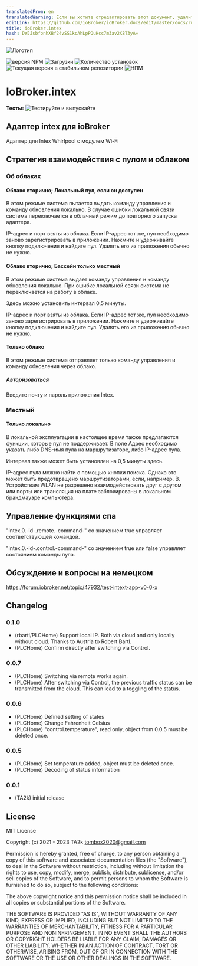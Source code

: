 ```yaml
---
translatedFrom: en
translatedWarning: Если вы хотите отредактировать этот документ, удалите поле «translationFrom», в противном случае этот документ будет снова автоматически переведен
editLink: https://github.com/ioBroker/ioBroker.docs/edit/master/docs/ru/adapterref/iobroker.intex/README.md
title: ioBroker.intex
hash: DWJJsbfonhXBf24vSS1kcAhLpPQuHcc7m3av2X8T3yA=
---
```

![Логотип](../../../en/adapterref/iobroker.intex/admin/intex.png)

![версия NPM](https://img.shields.io/npm/v/iobroker.intex.svg)
![Загрузки](https://img.shields.io/npm/dm/iobroker.intex.svg)
![Количество установок](https://iobroker.live/badges/intex-installed.svg)
![Текущая версия в стабильном репозитории](https://iobroker.live/badges/intex-stable.svg)
![НПМ](https://nodei.co/npm/iobroker.intex.png?downloads=true)

# IoBroker.intex
**Тесты:** ![Тестируйте и выпускайте](https://github.com/TA2k/ioBroker.intex/workflows/Test%20and%20Release/badge.svg)

## Адаптер intex для ioBroker
Адаптер для Intex Whirlpool с модулем Wi-Fi

## Стратегия взаимодействия с пулом и облаком
### Об облаках
#### Облако вторично; Локальный пул, если он доступен
В этом режиме система пытается выдать команду управления и команду обновления локально. В случае ошибки локальной связи система переключается в облачный режим до повторного запуска адаптера.

IP-адрес и порт взяты из облака. Если IP-адрес тот же, пул необходимо заново зарегистрировать в приложении. Нажмите и удерживайте кнопку подключения и найдите пул. Удалять его из приложения обычно не нужно.

#### Облако вторично; Бассейн только местный
В этом режиме система выдает команду управления и команду обновления локально. При ошибке локальной связи система не переключается на работу в облаке.

Здесь можно установить интервал 0,5 минуты.

IP-адрес и порт взяты из облака. Если IP-адрес тот же, пул необходимо заново зарегистрировать в приложении. Нажмите и удерживайте кнопку подключения и найдите пул. Удалять его из приложения обычно не нужно.

#### Только облако
В этом режиме система отправляет только команду управления и команду обновления через облако.

##### Авторизоваться
Введите почту и пароль приложения Intex.

### Местный
#### Только локально
В локальной эксплуатации в настоящее время также предлагаются функции, которые пул не поддерживает. В поле Адрес необходимо указать либо DNS-имя пула на маршрутизаторе, либо IP-адрес пула.

Интервал также может быть установлен на 0,5 минуты здесь.

IP-адрес пула можно найти с помощью кнопки поиска. Однако это может быть предотвращено маршрутизаторами, если, например. B. Устройствам WLAN не разрешено взаимодействовать друг с другом или порты или трансляция на плате заблокированы в локальном брандмауэре компьютера.

## Управление функциями спа
"intex.0.-id-.remote.-command-" со значением true управляет соответствующей командой.

"intex.0.-id-.control.-command-" со значением true или false управляет состоянием команды пула.

## Обсуждение и вопросы на немецком
https://forum.iobroker.net/topic/47932/test-intext-app-v0-0-x

## Changelog

### 0.1.0
* (rbartl/PLCHome) Support local IP. Both via cloud and only locally without cloud. Thanks to Austria to Robert Bartl.
* (PLCHome) Confirm directly after switching via Control.

### 0.0.7
* (PLCHome) Switching via remote works again.
* (PLCHome) After switching via Control, the previous traffic status can be transmitted from the cloud. This can lead to a toggling of the status.

### 0.0.6
* (PLCHome) Defined setting of states
* (PLCHome) Change Fahrenheit Celsius
* (PLCHome) "control.temperature", read only, object from 0.0.5 must be deleted once.

### 0.0.5
* (PLCHome) Set temperature added, object must be deleted once.
* (PLCHome) Decoding of status information

### 0.0.1
* (TA2k) initial release

## License
MIT License

Copyright (c) 2021 - 2023 TA2k <tombox2020@gmail.com>

Permission is hereby granted, free of charge, to any person obtaining a copy
of this software and associated documentation files (the "Software"), to deal
in the Software without restriction, including without limitation the rights
to use, copy, modify, merge, publish, distribute, sublicense, and/or sell
copies of the Software, and to permit persons to whom the Software is
furnished to do so, subject to the following conditions:

The above copyright notice and this permission notice shall be included in all
copies or substantial portions of the Software.

THE SOFTWARE IS PROVIDED "AS IS", WITHOUT WARRANTY OF ANY KIND, EXPRESS OR
IMPLIED, INCLUDING BUT NOT LIMITED TO THE WARRANTIES OF MERCHANTABILITY,
FITNESS FOR A PARTICULAR PURPOSE AND NONINFRINGEMENT. IN NO EVENT SHALL THE
AUTHORS OR COPYRIGHT HOLDERS BE LIABLE FOR ANY CLAIM, DAMAGES OR OTHER
LIABILITY, WHETHER IN AN ACTION OF CONTRACT, TORT OR OTHERWISE, ARISING FROM,
OUT OF OR IN CONNECTION WITH THE SOFTWARE OR THE USE OR OTHER DEALINGS IN THE
SOFTWARE.